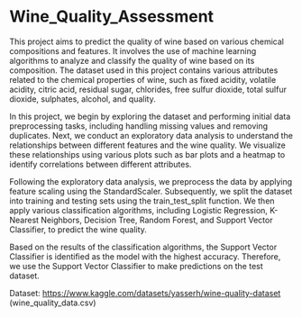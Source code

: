 # Wine_Quality_Assessment

This project aims to predict the quality of wine based on various chemical compositions and features. It involves the use of machine learning algorithms to analyze and classify the quality of wine based on its composition. The dataset used in this project contains various attributes related to the chemical properties of wine, such as fixed acidity, volatile acidity, citric acid, residual sugar, chlorides, free sulfur dioxide, total sulfur dioxide, sulphates, alcohol, and quality.

In this project, we begin by exploring the dataset and performing initial data preprocessing tasks, including handling missing values and removing duplicates. Next, we conduct an exploratory data analysis to understand the relationships between different features and the wine quality. We visualize these relationships using various plots such as bar plots and a heatmap to identify correlations between different attributes.

Following the exploratory data analysis, we preprocess the data by applying feature scaling using the StandardScaler. Subsequently, we split the dataset into training and testing sets using the train_test_split function. We then apply various classification algorithms, including Logistic Regression, K-Nearest Neighbors, Decision Tree, Random Forest, and Support Vector Classifier, to predict the wine quality.

Based on the results of the classification algorithms, the Support Vector Classifier is identified as the model with the highest accuracy. Therefore, we use the Support Vector Classifier to make predictions on the test dataset.

Dataset: https://www.kaggle.com/datasets/yasserh/wine-quality-dataset (wine_quality_data.csv)
